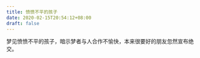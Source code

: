 ```yaml
---
title: 愤愤不平的孩子
date: 2020-02-15T20:54:12+08:00
draft: false
---
```


梦见愤愤不平的孩子，暗示梦者与人合作不愉快，本来很要好的朋友忽然宣布绝交。<br>
